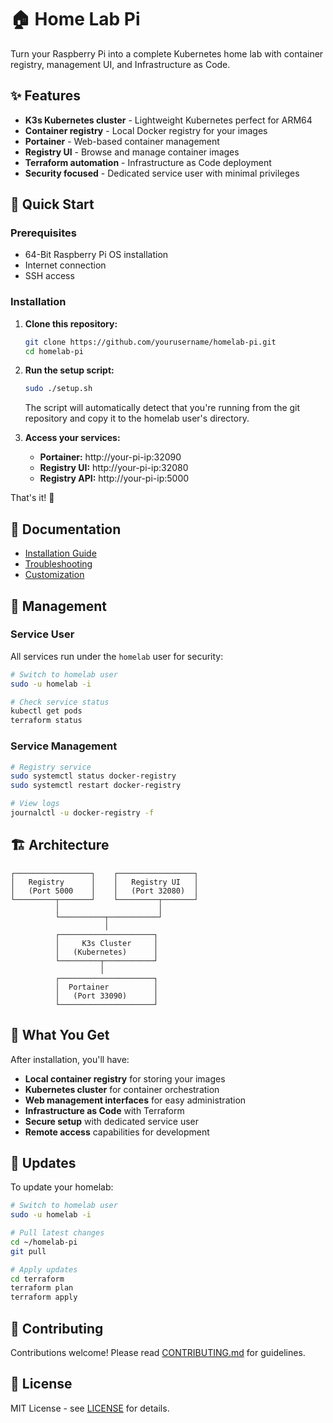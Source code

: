 # 🏠 Home Lab Pi

Turn your Raspberry Pi into a complete Kubernetes home lab with container registry, management UI, and Infrastructure as Code.

## ✨ Features

- **K3s Kubernetes cluster** - Lightweight Kubernetes perfect for ARM64
- **Container registry** - Local Docker registry for your images  
- **Portainer** - Web-based container management
- **Registry UI** - Browse and manage container images
- **Terraform automation** - Infrastructure as Code deployment
- **Security focused** - Dedicated service user with minimal privileges

## 🚀 Quick Start

### Prerequisites

- 64-Bit Raspberry Pi OS installation
- Internet connection
- SSH access

### Installation

1. **Clone this repository:**
   ```bash
   git clone https://github.com/yourusername/homelab-pi.git
   cd homelab-pi
   ```

2. **Run the setup script:**
   ```bash
   sudo ./setup.sh
   ```
   
   The script will automatically detect that you're running from the git repository and copy it to the homelab user's directory.

3. **Access your services:**
   - **Portainer:** http://your-pi-ip:32090
   - **Registry UI:** http://your-pi-ip:32080
   - **Registry API:** http://your-pi-ip:5000

That's it! 🎉

## 📖 Documentation

- [Installation Guide](docs/INSTALL.md)
- [Troubleshooting](docs/TROUBLESHOOTING.md)
- [Customization](docs/CUSTOMIZATION.md)

## 🔧 Management

### Service User

All services run under the `homelab` user for security:

```bash
# Switch to homelab user
sudo -u homelab -i

# Check service status
kubectl get pods
terraform status
```

### Service Management

```bash
# Registry service
sudo systemctl status docker-registry
sudo systemctl restart docker-registry

# View logs
journalctl -u docker-registry -f
```

## 🏗️ Architecture

```
┌─────────────────┐    ┌─────────────────┐
│   Registry      │    │   Registry UI   │
│   (Port 5000    │    │   (Port 32080)  │
└─────────┬───────┘    └─────────┬───────┘
          │                      │
          └──────────┬───────────┘
                     │
          ┌─────────────────────┐
          │     K3s Cluster     │
          │   (Kubernetes)      │
          └─────────┬───────────┘
                    │
          ┌─────────────────────┐
          │  Portainer          │
          │   (Port 33090)      │
          └─────────────────────┘
```

## 🎯 What You Get

After installation, you'll have:

- **Local container registry** for storing your images
- **Kubernetes cluster** for container orchestration  
- **Web management interfaces** for easy administration
- **Infrastructure as Code** with Terraform
- **Secure setup** with dedicated service user
- **Remote access** capabilities for development

## 🔄 Updates

To update your homelab:

```bash
# Switch to homelab user
sudo -u homelab -i

# Pull latest changes
cd ~/homelab-pi
git pull

# Apply updates
cd terraform
terraform plan
terraform apply
```

## 🤝 Contributing

Contributions welcome! Please read [CONTRIBUTING.md](CONTRIBUTING.md) for guidelines.

## 📝 License

MIT License - see [LICENSE](LICENSE) for details.
